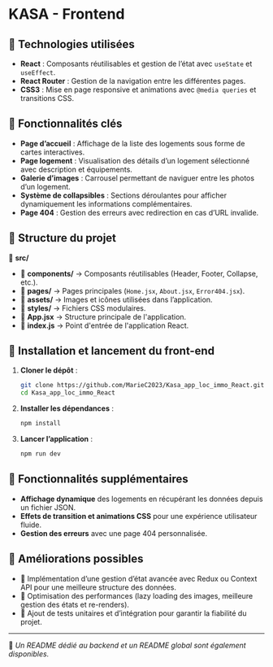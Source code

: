 # KASA - Frontend

## 🚀 Technologies utilisées

- **React** : Composants réutilisables et gestion de l’état avec `useState` et `useEffect`.
- **React Router** : Gestion de la navigation entre les différentes pages.
- **CSS3** : Mise en page responsive et animations avec `@media queries` et transitions CSS.

## 🎯 Fonctionnalités clés

- **Page d’accueil** : Affichage de la liste des logements sous forme de cartes interactives.
- **Page logement** : Visualisation des détails d’un logement sélectionné avec description et équipements.
- **Galerie d’images** : Carrousel permettant de naviguer entre les photos d’un logement.
- **Système de collapsibles** : Sections déroulantes pour afficher dynamiquement les informations complémentaires.
- **Page 404** : Gestion des erreurs avec redirection en cas d’URL invalide.

## 📂 Structure du projet

📂 **src/**
  - 📁 **components/** → Composants réutilisables (Header, Footer, Collapse, etc.).
  - 📁 **pages/** → Pages principales (`Home.jsx`, `About.jsx`, `Error404.jsx`).
  - 📁 **assets/** → Images et icônes utilisées dans l’application.
  - 📁 **styles/** → Fichiers CSS modulaires.
  - 📄 **App.jsx** → Structure principale de l'application.
  - 📄 **index.js** → Point d'entrée de l'application React.


## 🚀 Installation et lancement du front-end

1. **Cloner le dépôt** :
   ```sh
   git clone https://github.com/MarieC2023/Kasa_app_loc_immo_React.git
   cd Kasa_app_loc_immo_React

2. **Installer les dépendances** :
   ```sh
   npm install

3. **Lancer l’application** :
   ```sh
   npm run dev


## 🌟 Fonctionnalités supplémentaires

- **Affichage dynamique** des logements en récupérant les données depuis un fichier JSON.
- **Effets de transition et animations CSS** pour une expérience utilisateur fluide.
- **Gestion des erreurs** avec une page 404 personnalisée.

## 🚀 Améliorations possibles

- 🔹 Implémentation d’une gestion d’état avancée avec Redux ou Context API pour une meilleure structure des données.
- 🔹 Optimisation des performances (lazy loading des images, meilleure gestion des états et re-renders).
- 🔹 Ajout de tests unitaires et d’intégration pour garantir la fiabilité du projet.

---

📌 *Un README dédié au backend et un README global sont également disponibles.*
